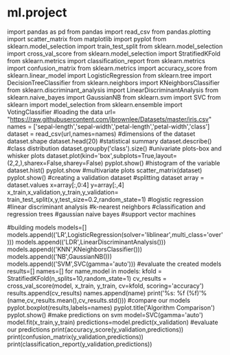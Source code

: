 # ml.project
import pandas as pd 
from pandas import read_csv 
from pandas.plotting import scatter_matrix 
from matplotlib import pyplot
from sklearn.model_selection import train_test_split
from sklearn.model_selection import cross_val_score
from sklearn.model_selection import StratifiedKFold
from sklearn.metrics import classification_report 
from sklearn.metrics import confusion_matrix
from sklearn.metrics import accuracy_score
from sklearn.linear_model import LogisticRegression
from sklearn.tree import DecisionTreeClassifier
from sklearn.neighbors import KNeighborsClassifier 
from sklearn.discriminant_analysis import LinearDiscriminantAnalysis
from sklearn.naive_bayes import GaussianNB 
from sklearn.svm import SVC from sklearn import model_selection
from sklearn.ensemble import VotingClassifier 
#loading the data
url= "https://raw.githubusercontent.com/jbrownlee/Datasets/master/iris.csv" 
names = ['sepal-length','sepal-width','petal-length','petal-width','class'] 
dataset = read_csv(url,names=names)
#dimensions of the dataset
dataset.shape
dataset.head(20)
#statistical summary 
dataset.describe()
#class distribution
dataset.groupby('class').size()
#univariate plots-box and whisker plots
dataset.plot(kind='box',subplots=True,layout=(2,2,),sharex=False,sharey=False)
pyplot.show()
#histogram of the variable
dataset.hist() 
pyplot.show
#multivariate plots 
scatter_matrix(dataset)
pyplot.show()
#creating a validation dataset
#splitting dataset
array = dataset.values
x=array[:,0:4]
y=array[:,4] 
x_train,x_validation,y_train,y_validation= train_test_split(x,y,test_size=0.2,random_state=1)
#logistic regression
#linear discriminant analysis
#k-nearest neighbors 
#classification and regression trees
#gaussian naive bayes 
#support vector machines

#building models
models=[] 
models.append(('LR',LogisticRegression(solver='liblinear',multi_class='over'))) 
models.append(('LDR',LinearDiscriminantAnalysis())) 
models.append(('KNN',KNeighborsClassifier()))
models.append(('NB',GaussianNB()))
models.append(('SVM',SVC(gamma='auto'))) 
#evaluate the created models
results=[]
names=[] 
for name,model in models:
kfold = StratifiedKFold(n_splits=10,random_state=1)
cv_results = cross_val_score(model, x_train, y_train, cv=kfold, scoring='accuracy') 
results.append(cv_results) 
names.append(name)
print('%s: %f (%f)'% (name,cv_results.mean(),cv_results.std()))
#compare our models 
pyplot.boxplot(results,labels=names)
pyplot.title('Algorithm Comparison')
pyplot.show()
#make predictions on svm
model=SVC(gamma='auto') 
model.fit(x_train,y_train)
predictions=model.predict(x_validation)
#evaluate our predictions
print(accuracy_score(y_validation,predictions))
print(confusion_matrix(y_validation,predictions)) 
print(classification_report(y_validation,predictions))
